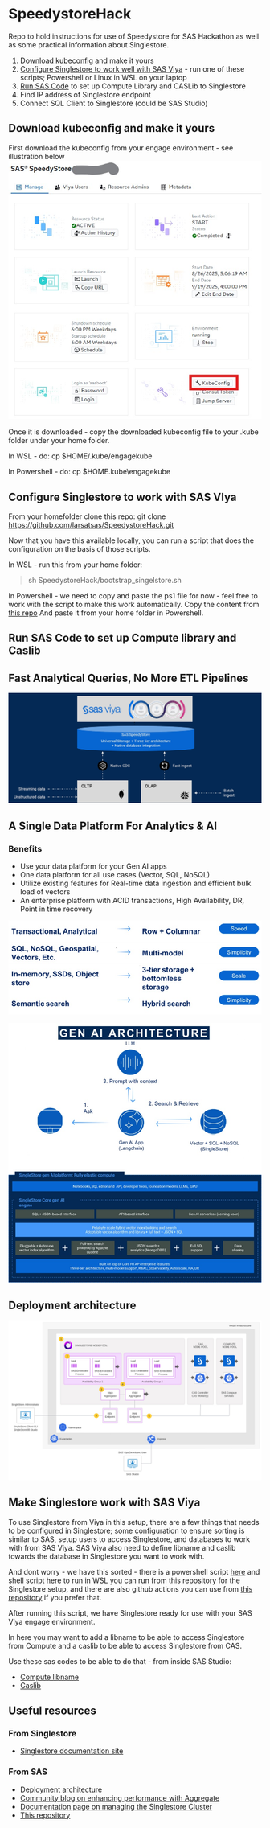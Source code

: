 # SpeedystoreHack
Repo to hold instructions for use of Speedystore for SAS Hackathon as well as some practical information about Singlestore.

1. [Download kubeconfig](#download-kubeconfig-and-make-it-yours) and make it yours
2. [Configure Singlestore to work well with SAS Viya](#configure-singlestore-to-work-with-sas-viya) - run one of these scripts; Powershell or Linux in WSL on your laptop
3. [Run SAS Code]() to set up Compute Library and CASLib to Singlestore
4. Find IP address of Singlestore endpoint
5. Connect SQL Client to Singlestore (could be SAS Studio)


## Download kubeconfig and make it yours
First download the kubeconfig from your engage environment - see illustration below
![Download kubeconfig](images/download_kubeconfig.jpg)

Once it is downloaded - copy the downloaded kubeconfig file to your .kube folder under your home folder.

In WSL - do: cp <downloaded file> $HOME/.kube/engagekube

In Powershell - do: cp <downloaded file> $HOME\.kube\engagekube

## Configure Singlestore to work with SAS VIya

From your homefolder clone this repo: 
git clone https://github.com/larsatsas/SpeedystoreHack.git

Now that you have this available locally, you can run a script that does the configuration on the basis of those scripts.

In WSL - run this from your home folder: 
> sh SpeedystoreHack/bootstrap_singelstore.sh

In Powershell - we need to copy and paste the ps1 file for now - feel free to work with the script to make this work automatically.
Copy the content from [this repo](bootstrap_singlestore.ps1)
And paste it from your home folder in Powershell. 


## Run SAS Code to set up Compute library and Caslib



## Fast Analytical Queries, No More ETL Pipelines
![Overview](images/conceptual%20architecture.jpg)


## A Single Data Platform For Analytics & AI

### Benefits
* Use your data platform for your Gen AI apps
* One data platform for all use cases (Vector, SQL, NoSQL)
* Utilize existing features for Real-time data ingestion and efficient bulk load of vectors
* An enterprise platform with ACID transactions, High Availability, DR, Point in time recovery

![Overview](images/datatypes.jpg)

![Overview](images/genaietc.jpg)

## Deployment architecture

![Overview](images/deployment.jpg)


## Make Singlestore work with SAS Viya

To use Singlestore from Viya in this setup, there are a few things that needs to be configured in Singlestore; some configuration to ensure sorting is similar to SAS, setup users to access Singlestore, and databases to work with from SAS Viya. SAS Viya also need to define libname and caslib towards the database in Singlestore you want to work with.

And dont worry - we have this sorted - there is a powershell script [here](bootstrap_singlestore.ps1) and shell script [here](bootstrap_singelstore.sh) to run in WSL you can run from this repository for the Singlestore setup, and there are also github actions you can use from [this repository](https://github.com/sas-institute-cloudops/engage-dac-speedystore-actions/actions/workflows/api-post-deploy-config.yaml) if you prefer that.

After running this script, we have Singlestore ready for use with your SAS Viya engage environment.

In here you may want to add a libname to be able to access Singlestore from Compute and a caslib to be able to access Singlestore from CAS.

Use these sas codes to be able to do that - from inside SAS Studio:

* [Compute libname](sas_setup/lib_Singlestore.sas)
* [Caslib](sas_setup/caslib_Singlestore.sas)

## Useful resources

### From Singlestore
* [Singlestore documentation site](https://docs.singlestore.com/db/v9.0/)

### From SAS
* [Deployment architecture](https://go.documentation.sas.com/doc/en/sasadmincdc/v_066/calsinglestore/n1y10xsht7ot2zn1nnmh7zefv79f.htm)
* [Community blog on enhancing performance with Aggregate](https://communities.sas.com/t5/SAS-Communities-Library/Using-SAS-with-SingleStore-Enhancing-Performance-with-Aggregate/ta-p/961443)
* [Documentation page on managing the Singlestore Cluster](https://go.documentation.sas.com/doc/en/sasadmincdc/v_066/calsinglestore/p0fql8rxnrm4onn13mb4yku1zimj.htm)
* [This repository](https://github.com/larsatsas/SpeedystoreHack)

